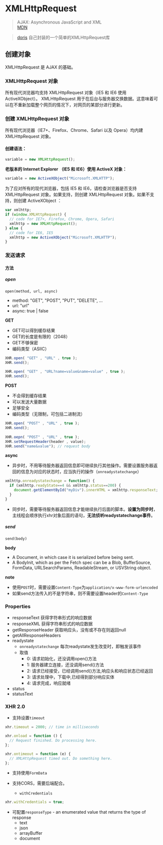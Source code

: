 # XMLHttpRequest

> AJAX: Asynchronous JavaScript and XML<br>
> [MDN](https://developer.mozilla.org/en-US/docs/Web/API/XMLHTTPRequest)

> [doris](https://github.com/lcc19941214/doris) 自己封装的一个简单的XMLHttpRequest库

## 创建对象
XMLHttpRequest 是 AJAX 的基础。

### XMLHttpRequest 对象
所有现代浏览器均支持 XMLHttpRequest 对象（IE5 和 IE6 使用 ActiveXObject）。
XMLHttpRequest 用于在后台与服务器交换数据。这意味着可以在不重新加载整个网页的情况下，对网页的某部分进行更新。
 
### 创建 XMLHttpRequest 对象
所有现代浏览器（IE7+、Firefox、Chrome、Safari 以及 Opera）均内建 XMLHttpRequest 对象。

#### 创建语法：
```javascript
variable = new XMLHttpRequest();
```

**老版本的 Internet Explorer （IE5 和 IE6）使用 ActiveX 对象：**
```js
variable = new ActiveXObject("Microsoft.XMLHTTP");
```

为了应对所有的现代浏览器，包括 IE5 和 IE6，请检查浏览器是否支持 XMLHttpRequest 对象。如果支持，则创建 XMLHttpRequest 对象。如果不支持，则创建 ActiveXObject ：
```js
var xmlhttp;
if (window.XMLHttpRequest) {
  // code for IE7+, Firefox, Chrome, Opera, Safari
  xmlhttp = new XMLHttpRequest();
} else {
  // code for IE6, IE5
  xmlhttp = new ActiveXObject("Microsoft.XMLHTTP");
}
```

### 发送请求

#### 方法
##### open
`open(method, url, async)`
- method: "GET", "POST", "PUT", "DELETE", ...
- url: "url"
- async: true \| false

**GET**
- GET可以得到缓存结果
- GET的长度是有限的（2048）
- GET不够保密
- 编码类型（ASIIC）
 
```js
XHR.open( "GET" , "URL" , true );
XHR.send();
 
XHR.open( "GET" , "URL?name=value&name=value" , true );
XHR.send();
```
 
**POST**
- 不会得到缓存结果
- 可以发送大量数据
- 足够安全
- 编码类型（无限制，可包括二进制流）
 
```js
XHR.open( "POST" , "URL" , true );
XHR.send();
 
XHR.oepn( "POST" , "URL" , true );
XHR.setRequestHeader(header , value);
XHR.send("name&value"); // request body
```
 
**async**
- 异步时，不用等待服务器返回信息即可继续执行其他操作。需要设置服务器返回的信息为对应的状态时，应当执行的操作（`onreadystatechange`）

```js
xmlhttp.onreadystatechange = function() {
  if (xmlhttp.readyState==4 && xmlhttp.status==200) {
    document.getElementById("myDiv").innerHTML = xmlhttp.responseText;
  }
}
```
 
- 同步时，需要等待服务器返回信息才能继续执行后面的脚本。**设置为同步时**，主线程会顺序执行xhr对象后面的语句，**无法侦听readystatechange事件**。

##### send
`send(body)`

**body**
- A Document, in which case it is serialized before being sent.
- A BodyInit, which as per the Fetch spec can be a Blob, BufferSource, FormData, URLSearchParams, ReadableStream, or USVString object.

**note**

- 使用`POST`时，需要设置`Content-Type`为`application/x-www-form-urlencoded`
- 如果send方法传入的不是字符串，则不需要设置header的`Content-Type`


### Properties
- responseText  获得字符串形式的响应数据
- responseXML   获得字符串形式的响应数据
- getResponseHeader  获取响应头，没有或不存在则返回null
- getAllResponseHeaders
- readystate
    - `onreadystatechange` 每次readystate发生改变时，即触发该事件
    - 取值
        - 0: 请求初始化，还没调用open()方法
        - 1: 服务器建立连接，还没调用send()方法
        - 2: 请求已经接受，已经调用send()方法,响应头和响应状态已经返回
        - 3: 请求处理中，下载中,已经得到部分响应实体
        - 4: 请求完成，响应就绪
- status
- statusText


### XHR 2.0
- 支持设置`timeout`
```js
xhr.timeout = 2000; // time in milliseconds

xhr.onload = function () {
  // Request finished. Do processing here.
};

xhr.ontimeout = function (e) {
  // XMLHttpRequest timed out. Do something here.
};
```
- 支持使用`FormData`

- 支持CORS，需要后端配合。
    - `withCredentials`
```js
xhr.withCredentials = true;
```
- 可配置`responseType`  - an enumerated value that returns the type of response
    - text
    - json
    - arrayBuffer
    - document